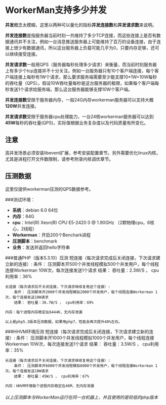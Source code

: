 # WorkerMan支持多少并发

**并发**概念太模糊，这里以两种可以量化的指标**并发连接数**和**并发请求数**来说明。

**并发连接数**是指服务器当前时刻一共维持了多少TCP连接，而这些连接上是否有数据通讯并不关注，例如一台消息推送服务器上可能维持了百万的设备连接，由于连接上很少有数据通讯，所以这台服务器上负载可能几乎为0，只要内存足够，还可以继续接受连接。

**并发请求数**一般用QPS（服务器每秒处理多少请求）来衡量，而当前时刻服务器上有多少个tcp连接并不十分关注。例如一台服务器只有10个客户端连接，每个客户端连接上每秒有1W个请求，那么要求服务端需要至少能支撑10*1W=10W每秒的吞吐量（QPS）。假设10W吞吐量每秒是这台服务器的极限，如果每个客户端每秒发送1个请求给服务端，那么这台服务器能够支撑10W个客户端。

**并发连接数**受限于服务器内存，一般24G内存workerman服务器可以支持大概**120W**并发连接。

**并发请求数**受限于服务器cpu处理能力，一台24核workerman服务器可以达到**45W**每秒的吞吐量(QPS)，实际值根据业务复杂度以及代码质量有所变化。

## 注意

高并发场景必须安装libevent扩展，参考安装配置章节。另外需要优化linux内核，尤其是进程打开文件数限制，请参考附录内核调优章节。

## 压测数据
这里仅提供workerman压测的QPS数据参考。


###测试环境：
* **系统**：debian 6.0 64位
* **内存**：64G
* **cpu**：Intel(R) Xeon(R) CPU E5-2420 0 @ 1.90GHz （2颗物理cpu，6核心，2线程）
* **Workerman**：开启200个Benchark进程
* **压测脚本**：benchmark
* **业务**：发送并返回hello字符串

###普通PHP（版本5.3.10）压测
    短连接（每次请求完成后关闭连接，下次请求建立新的连接）:
        条件： 压测脚本开500个并发线程模拟500个并发用户，每个线程连接Workerman 10W次，每次连接发送1个请求
        结果： 吞吐量：2.3W/S ， cpu利用率：36%

    长连接（每次请求后不关闭连接，下次请求继续复用这个连接）:
        条件： 压测脚本开2000个并发线程模拟2000个并发用户，每个线程连接Workerman 1次，每个连接发送10W请求
        结果： 吞吐量：36.7W/S ， cpu利用率：69%

    内存：每个进程内存稳定在6444K，无内存泄漏
    
    以上是php5.3版本压测数据，如果用php7，性能会再次提升40%左右。


###HHVM环境压测
    短连接（每次请求完成后关闭连接，下次请求建立新的连接）:
        条件： 压测脚本开1000个并发线程模拟1000个并发用户，每个线程连接Workerman 10W次，每次连接发送1个请求
        结果： 吞吐量：3.5W/S ， cpu利用率：35%

    长连接（每次请求后不关闭连接，下次请求继续复用这个连接）:
        条件： 压测脚本开6000个并发线程模拟6000个并发用户，每个线程连接Workerman 1次，每个连接发送10W请求
        结果： 吞吐量：45W/S ， cpu利用率：67%

    内存：HHVM环境每个进程内存稳定在46M，无内存泄漏


###### 以上压测脚本与WorkerMan运行在同一台机器上，并且使用的是较低的php版本
